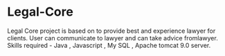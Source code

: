 # Legal-Core
Legal Core project is based on to provide best and experience lawyer for clients. 
User can communicate to lawyer and can take advice fromlawyer. 
Skills required - Java , Javascript , My SQL , Apache tomcat 9.0 server.
